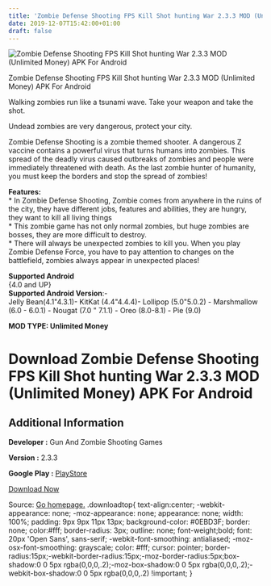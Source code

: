 ```yaml
---
title: 'Zombie Defense Shooting FPS Kill Shot hunting War 2.3.3 MOD (Unlimited Money) APK For Android'
date: 2019-12-07T15:42:00+01:00
draft: false
---
```


![Zombie Defense Shooting FPS Kill Shot hunting War 2.3.3 MOD (Unlimited Money) APK For Android](https://i0.wp.com/apkhome.net/wp-content/uploads/2019/12/Zombie-Defense-Shooting-FPS-Kill-Shot-hunting-War.png "Zombie Defense Shooting FPS Kill Shot hunting War 2.3.3 MOD (Unlimited Money) APK For Android")

  

Zombie Defense Shooting FPS Kill Shot hunting War 2.3.3 MOD (Unlimited Money) APK For Android

Walking zombies run like a tsunami wave. Take your weapon and take the shot.

Undead zombies are very dangerous, protect your city.

Zombie Defense Shooting is a zombie themed shooter. A dangerous Z vaccine contains a powerful virus that turns humans into zombies. This spread of the deadly virus caused outbreaks of zombies and people were immediately threatened with death. As the last zombie hunter of humanity, you must keep the borders and stop the spread of zombies!

**Features:**  
\* In Zombie Defense Shooting, Zombie comes from anywhere in the ruins of the city, they have different jobs, features and abilities, they are hungry, they want to kill all living things  
\* This zombie game has not only normal zombies, but huge zombies are bosses, they are more difficult to destroy.  
\* There will always be unexpected zombies to kill you. When you play Zombie Defense Force, you have to pay attention to changes on the battlefield, zombies always appear in unexpected places!

**Supported Android**  
{4.0 and UP}  
**Supported Android Version**:-  
Jelly Bean(4.1"4.3.1)- KitKat (4.4"4.4.4)- Lollipop (5.0"5.0.2) - Marshmallow (6.0 - 6.0.1) - Nougat (7.0 " 7.1.1) - Oreo (8.0-8.1) - Pie (9.0)

**MOD TYPE: Unlimited Money**

Download Zombie Defense Shooting FPS Kill Shot hunting War 2.3.3 MOD (Unlimited Money) APK For Android
======================================================================================================

Additional Information
----------------------

**Developer :** Gun And Zombie Shooting Games

**Version :** 2.3.3

**Google Play :** [PlayStore](https://play.google.com/store/apps/details?id=com.zombieDefense.shooting.sniper)

  

[Download Now](https://store4app.co/post/zombie-defense-shooting-fps-kill-shot-hunting-war-2-3-3-mod-unlimited-money-apk-for-android_1575729251)

  
Source: [Go homepage.](https://store4app.co/post/zombie-defense-shooting-fps-kill-shot-hunting-war-2-3-3-mod-unlimited-money-apk-for-android_1575729251) .downloadtop{ text-align:center; -webkit-appearance: none; -moz-appearance: none; appearance: none; width: 100%; padding: 9px 9px 11px 13px; background-color: #0EBD3F; border: none; color:#fff; border-radius: 3px; outline: none; font-weight;bold; font: 20px 'Open Sans', sans-serif; -webkit-font-smoothing: antialiased; -moz-osx-font-smoothing: grayscale; color: #fff; cursor: pointer; border-radius:15px;-webkit-border-radius:15px;-moz-border-radius:5px;box-shadow:0 0 5px rgba(0,0,0,.2);-moz-box-shadow:0 0 5px rgba(0,0,0,.2);-webkit-box-shadow:0 0 5px rgba(0,0,0,.2) !important; }